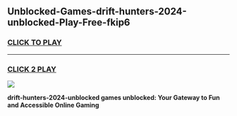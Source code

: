 
## Unblocked-Games-drift-hunters-2024-unblocked-Play-Free-fkip6
<h3>
<a href="https://premium76.site?title=drift-hunters-2024-unblocked&ref=18A1">CLICK TO PLAY</a></h3>
<hr>

<h3>
<a href="https://premium76.site?title=drift-hunters-2024-unblocked&ref=18A1">CLICK 2 PLAY</a>
  
</h3>

<a href="https://premium76.site?title=drift-hunters-2024-unblocked&ref=18A1"><img src="https://clearcache.store/games.png"></a>


**drift-hunters-2024-unblocked games unblocked: Your Gateway to Fun and Accessible Online Gaming**
